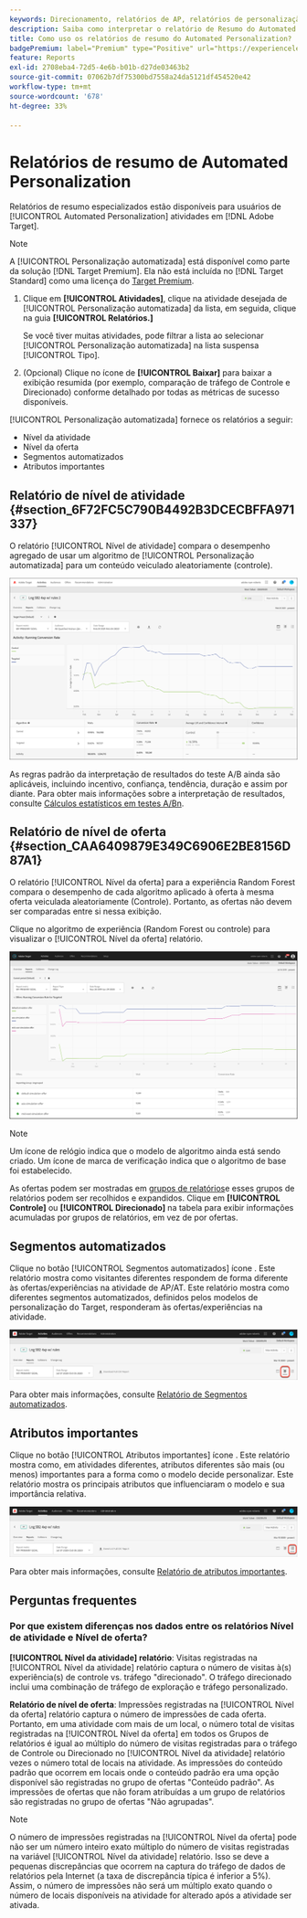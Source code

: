 ```yaml
---
keywords: Direcionamento, relatórios de AP, relatórios de personalização automatizada, relatório de nível de atividade, relatório de nível de oferta, relatório de detalhes da oferta, perguntas frequentes
description: Saiba como interpretar o relatório de Resumo do Automated Personalization no Adobe Target. Você pode alternar para os relatórios de Segmentos automatizados e Atributos importantes desse relatório.
title: Como uso os relatórios de resumo do Automated Personalization?
badgePremium: label="Premium" type="Positive" url="https://experienceleague.adobe.com/docs/target/using/introduction/intro.html?lang=en#premium newtab=true" tooltip="See what's included in Target Premium."
feature: Reports
exl-id: 2708eba4-72d5-4e6b-b01b-d27de03463b2
source-git-commit: 07062b7df75300bd7558a24da5121df454520e42
workflow-type: tm+mt
source-wordcount: '678'
ht-degree: 33%

---
```


# Relatórios de resumo de Automated Personalization

Relatórios de resumo especializados estão disponíveis para usuários de [!UICONTROL Automated Personalization] atividades em [!DNL Adobe Target].

>[!NOTE]
>
>A [!UICONTROL Personalização automatizada] está disponível como parte da solução [!DNL Target Premium]. Ela não está incluída no [!DNL Target Standard] como uma licença do [Target Premium](/help/main/c-intro/intro.md#premium).

1. Clique em **[!UICONTROL Atividades]**, clique na atividade desejada de [!UICONTROL Personalização automatizada] da lista, em seguida, clique na guia **[!UICONTROL Relatórios.]**

   Se você tiver muitas atividades, pode filtrar a lista ao selecionar [!UICONTROL Personalização automatizada] na lista suspensa [!UICONTROL Tipo].

1. (Opcional) Clique no ícone de **[!UICONTROL Baixar]** para baixar a exibição resumida (por exemplo, comparação de tráfego de Controle e Direcionado) conforme detalhado por todas as métricas de sucesso disponíveis.

[!UICONTROL Personalização automatizada] fornece os relatórios a seguir:

* Nível da atividade
* Nível da oferta
* Segmentos automatizados
* Atributos importantes

## Relatório de nível de atividade {#section_6F72FC5C790B4492B3DCECBFFA971337}

O relatório [!UICONTROL Nível de atividade] compara o desempenho agregado de usar um algoritmo de [!UICONTROL Personalização automatizada] para um conteúdo veiculado aleatoriamente (controle).

![Relatório de nível de atividade](/help/main/c-reports/assets/box_plot_ap.png)

As regras padrão da interpretação de resultados do teste A/B ainda são aplicáveis, incluindo incentivo, confiança, tendência, duração e assim por diante. Para obter mais informações sobre a interpretação de resultados, consulte  [Cálculos estatísticos em testes A/Bn](/help/main/c-reports/statistical-methodology/statistical-calculations.md).

## Relatório de nível de oferta {#section_CAA6409879E349C6906E2BE8156D87A1}

O relatório [!UICONTROL Nível da oferta] para a experiência Random Forest compara o desempenho de cada algoritmo aplicado à oferta à mesma oferta veiculada aleatoriamente (Controle). Portanto, as ofertas não devem ser comparadas entre si nessa exibição.

Clique no algoritmo de experiência (Random Forest ou controle) para visualizar o [!UICONTROL Nível da oferta] relatório.

![Relatório de nível de oferta no Adobe Target](/help/main/c-reports/assets/ap_OfferLevelRpt.png)

>[!NOTE]
>
>Um ícone de relógio indica que o modelo de algoritmo ainda está sendo criado. Um ícone de marca de verificação indica que o algoritmo de base foi estabelecido.

As ofertas podem ser mostradas em [grupos de relatórios](/help/main/c-activities/t-automated-personalization/offer-reporting-groups-in-automated-personalization.md)e esses grupos de relatórios podem ser recolhidos e expandidos. Clique em **[!UICONTROL Controle]** ou **[!UICONTROL Direcionado]** na tabela para exibir informações acumuladas por grupos de relatórios, em vez de por ofertas.

## Segmentos automatizados

Clique no botão [!UICONTROL Segmentos automatizados] ícone . Este relatório mostra como visitantes diferentes respondem de forma diferente às ofertas/experiências na atividade de AP/AT. Este relatório mostra como diferentes segmentos automatizados, definidos pelos modelos de personalização do Target, responderam às ofertas/experiências na atividade.

![Ícone de segmentos automatizados](/help/main/c-reports/assets/icon-automated-sements-ap.png)

Para obter mais informações, consulte [Relatório de Segmentos automatizados](/help/main/c-reports/c-personalization-insights-reports/automated-segments-report.md).

## Atributos importantes

Clique no botão [!UICONTROL Atributos importantes] ícone . Este relatório mostra como, em atividades diferentes, atributos diferentes são mais (ou menos) importantes para a forma como o modelo decide personalizar. Este relatório mostra os principais atributos que influenciaram o modelo e sua importância relativa.

![Ícone de atributos importantes](/help/main/c-reports/assets/icon-important-attributes-ap.png)

Para obter mais informações, consulte [Relatório de atributos importantes](/help/main/c-reports/c-personalization-insights-reports/important-attributes-report.md).

## Perguntas frequentes

### Por que existem diferenças nos dados entre os relatórios Nível de atividade e Nível de oferta?

**[!UICONTROL Nível da atividade] relatório**: Visitas registradas na [!UICONTROL Nível da atividade] relatório captura o número de visitas à(s) experiência(s) de controle vs. tráfego &quot;direcionado&quot;. O tráfego direcionado inclui uma combinação de tráfego de exploração e tráfego personalizado.

**Relatório de nível de oferta**: Impressões registradas na [!UICONTROL Nível da oferta] relatório captura o número de impressões de cada oferta. Portanto, em uma atividade com mais de um local, o número total de visitas registradas na [!UICONTROL Nível da oferta] em todos os Grupos de relatórios é igual ao múltiplo do número de visitas registradas para o tráfego de Controle ou Direcionado no [!UICONTROL Nível da atividade] relatório vezes o número total de locais na atividade. As impressões do conteúdo padrão que ocorrem em locais onde o conteúdo padrão era uma opção disponível são registradas no grupo de ofertas &quot;Conteúdo padrão&quot;. As impressões de ofertas que não foram atribuídas a um grupo de relatórios são registradas no grupo de ofertas &quot;Não agrupadas&quot;.

>[!NOTE]
>
>O número de impressões registradas na [!UICONTROL Nível da oferta] pode não ser um número inteiro exato múltiplo do número de visitas registradas na variável [!UICONTROL Nível da atividade] relatório. Isso se deve a pequenas discrepâncias que ocorrem na captura do tráfego de dados de relatórios pela Internet (a taxa de discrepância típica é inferior a 5%). Assim, o número de impressões não será um múltiplo exato quando o número de locais disponíveis na atividade for alterado após a atividade ser ativada.
